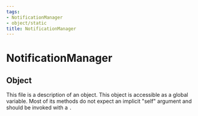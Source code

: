 ```yaml
---
tags:
- NotificationManager
- object/static
title: NotificationManager
---
```

# NotificationManager
## Object
This file is a description of an object. This object is accessible as a global variable. Most of its methods do not expect an implicit "self" argument and should be invoked with a `.`
